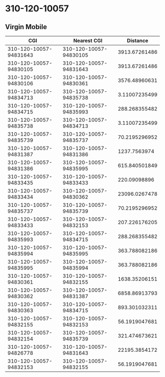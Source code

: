 # 310-120-10057
## Virgin Mobile


| CGI | Nearest CGI | Distance |
|-----|-------------|----------|
| 310-120-10057-94831643 | 310-120-10057-94830105 | 3913.67261486 |
| 310-120-10057-94830105 | 310-120-10057-94831643 | 3913.67261486 |
| 310-120-10057-94830106 | 310-120-10057-94830361 | 3576.48960631 |
| 310-120-10057-94834713 | 310-120-10057-94835738 | 3.11007235499 |
| 310-120-10057-94834715 | 310-120-10057-94835993 | 288.268355482 |
| 310-120-10057-94835738 | 310-120-10057-94834713 | 3.11007235499 |
| 310-120-10057-94835739 | 310-120-10057-94835737 | 70.2195296952 |
| 310-120-10057-94831387 | 310-120-10057-94831386 | 1237.7563974 |
| 310-120-10057-94831386 | 310-120-10057-94835995 | 615.840501849 |
| 310-120-10057-94833435 | 310-120-10057-94833433 | 220.09098896 |
| 310-120-10057-94833434 | 310-120-10057-94830362 | 23096.0267478 |
| 310-120-10057-94835737 | 310-120-10057-94835739 | 70.2195296952 |
| 310-120-10057-94833433 | 310-120-10057-94832153 | 207.226176205 |
| 310-120-10057-94835993 | 310-120-10057-94834715 | 288.268355482 |
| 310-120-10057-94835994 | 310-120-10057-94835995 | 363.788082186 |
| 310-120-10057-94835995 | 310-120-10057-94835994 | 363.788082186 |
| 310-120-10057-94830361 | 310-120-10057-94832155 | 1638.35206151 |
| 310-120-10057-94830362 | 310-120-10057-94831387 | 6858.86913793 |
| 310-120-10057-94830363 | 310-120-10057-94834715 | 893.301032311 |
| 310-120-10057-94832155 | 310-120-10057-94832153 | 56.1919047681 |
| 310-120-10057-94832154 | 310-120-10057-94835739 | 321.474673621 |
| 310-120-10057-94826778 | 310-120-10057-94831643 | 22195.3854172 |
| 310-120-10057-94832153 | 310-120-10057-94832155 | 56.1919047681 |
